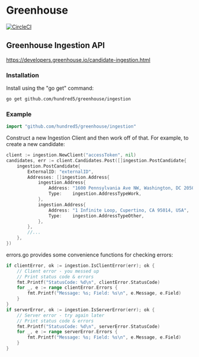 # Greenhouse
[![CircleCI](https://circleci.com/gh/Hundred5/greenhouse/tree/master.svg?style=svg)](https://circleci.com/gh/Hundred5/greenhouse/tree/master)

## Greenhouse Ingestion API
https://developers.greenhouse.io/candidate-ingestion.html

### Installation
Install using the "go get" command:
```sh
go get github.com/hundred5/greenhouse/ingestion
```

### Example

```go
import "github.com/hundred5/greenhouse/ingestion"
```

Construct a new Ingestion Client and then work off of that. For example, to create a new candidate:
```go
client := ingestion.NewClient("accessToken", nil)
candidates, err := client.Candidates.Post([]ingestion.PostCandidate{
    ingestion.PostCandidate{
        ExternalID: "externalID",
        Addresses: []ingestion.Address{
            ingestion.Address{
                Address: "1600 Pennsylvania Ave NW, Washington, DC 20500, USA",
                Type:    ingestion.AddressTypeWork,
            },
            ingestion.Address{
                Address: "1 Infinite Loop, Cupertino, CA 95014, USA",
                Type:    ingestion.AddressTypeOther,
            },
        },
        //...
    },
})
```

errors.go provides some convenience functions for checking errors:
```go
if clientError, ok := ingestion.IsClientError(err); ok {
    // Client error - you messed up
    // Print status code & errors
    fmt.Printf("StatusCode: %d\n", clientError.StatusCode)
    for _, e := range clientError.Errors {
        fmt.Printf("Message: %s; Field: %s\n", e.Message, e.Field)
    }
}
if serverError, ok := ingestion.IsServerError(err); ok {
    // Server error - try again later
    // Print status code & errors
    fmt.Printf("StatusCode: %d\n", serverError.StatusCode)
    for _, e := range serverError.Errors {
        fmt.Printf("Message: %s; Field: %s\n", e.Message, e.Field)
    }
}
```